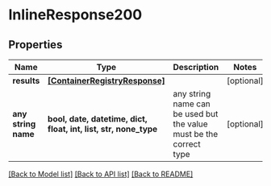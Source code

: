 # InlineResponse200


## Properties
Name | Type | Description | Notes
------------ | ------------- | ------------- | -------------
**results** | [**[ContainerRegistryResponse]**](ContainerRegistryResponse.md) |  | [optional] 
**any string name** | **bool, date, datetime, dict, float, int, list, str, none_type** | any string name can be used but the value must be the correct type | [optional]

[[Back to Model list]](../README.md#documentation-for-models) [[Back to API list]](../README.md#documentation-for-api-endpoints) [[Back to README]](../README.md)


